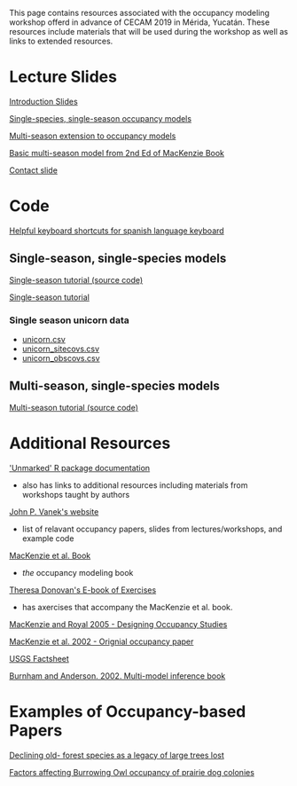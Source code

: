 This page contains resources associated with the occupancy modeling workshop offerd in advance of CECAM 2019 in Mérida, Yucatán.  These resources include materials that will be used during the workshop as well as links to extended resources.
# Lecture Slides
<a href="CECAM_occu_intro.pptx" download="CECAM_occu_intro.pptx">Introduction Slides</a>

<a href="single_season_single_species_occu_lec_083019.pptx" download="single_season_single_species_occu_lec_083019.pptx">Single-species, single-season occupancy models</a>

<a href="multiseasonoccupancymodel.pptx" download="multiseasonoccupancymodel.pptx">Multi-season extension to occupancy models</a>

<a href="Chapter-8---Basic-Presence-Absence-Situa_2018_Occupancy-Estimation-and-Model.pdf" download="Chapter-8---Basic-Presence-Absence-Situa_2018_Occupancy-Estimation-and-Model.pdf">Basic multi-season model from 2nd Ed of MacKenzie Book</a>

<a href="contact.pptx" download="contact.pptx">Contact slide</a>

# Code
[Helpful keyboard shortcuts for spanish language keyboard](spanish_keyboard_shortcuts_for_R.md)

## Single-season, single-species models
<a href="SSOccupancyModel.Rmd" download="SSOccupancyModel.Rmd">Single-season tutorial (source code)</a>

[Single-season tutorial](SSOccupancyModel.md)

### Single season unicorn data
* <a href="unicorns.csv" download="unicorns.csv">unicorn.csv</a>
* <a href="unicorn_sitecovs.csv" download="unicorn_sitecovs.csv">unicorn_sitecovs.csv</a>
* <a href="unicorn_obscovs.csv" download="unicorn_obscovs.csv">unicorn_obscovs.csv</a>

## Multi-season, single-species models
<a href="multi_season_codewalk.R" download="multi_season_codewalk.R">Multi-season tutorial (source code)</a>

# Additional Resources

['Unmarked' R package documentation](https://sites.google.com/site/unmarkedinfo/home)
* also has links to additional resources including materials from workshops taught by authors

[John P. Vanek's website](https://johnpvanek.weebly.com/occupancy-modeling-resources.html)
* list of relavant occupancy papers, slides from lectures/workshops, and example code

[MacKenzie et al. Book](https://www.elsevier.com/books/occupancy-estimation-and-modeling/mackenzie/978-0-12-407197-1)
* *the* occupancy modeling book

[Theresa Donovan's E-book of Exercises](http://www.uvm.edu/rsenr/vtcfwru/spreadsheets/?Page=occupancy/occupancy.htm)
* has axercises that accompany the MacKenzie et al. book.

<a href="MacKenzie and Royle 2005.pdf" download="MacKenzie and Royle 2005.pdf">MacKenzie and Royal 2005 - Designing Occupancy Studies</a>

<a href="3072056.pdf" download="3072056.pdf">MacKenzie et al. 2002 - Orignial occupancy paper</a>

<a href="usgs_occu_factsheet.pdf" download="usgs_occu_factsheet.pdf">USGS Factsheet</a>

[Burnham and Anderson. 2002. Multi-model inference book](https://pdfs.semanticscholar.org/3af6/34a96dfbc2ee7fc7e44b73cf4539e503b2de.pdf)

# Examples of Occupancy-based Papers
<a href="Jones_et_al-2018-Diversity_and_Distributions.pdf" download="Jones_et_al-2018-Diversity_and_Distributions.pdf">Declining old- forest species as a legacy of large trees lost</a>

<a href="alverson_dinsmore_2014pdf.pdf" download="alverson_dinsmore_2014pdf.pdf">Factors affecting Burrowing Owl occupancy of prairie dog colonies</a>
